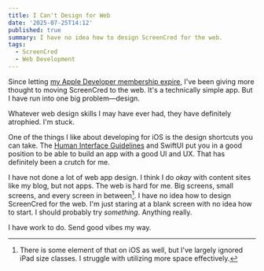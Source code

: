 ```yaml
---
title: I Can't Design for Web
date: '2025-07-25T14:12'
published: true
summary: I have no idea how to design ScreenCred for the web.
tags:
  - ScreenCred
  - Web Development
---
```

Since letting [my Apple Developer membership expire](https://samwarnick.com/blog/my-apple-developer-membership-has-expired/), I've been giving more thought to moving ScreenCred to the web. It's a technically simple app. But I have run into one big problem—design.

Whatever web design skills I may have ever had, they have definitely atrophied. I'm stuck.

One of the things I like about developing for iOS is the design shortcuts you can take. The [Human Interface Guidelines](https://developer.apple.com/design/human-interface-guidelines) and SwiftUI put you in a good position to be able to build an app with a good UI and UX. That has definitely been a crutch for me.

I have not done a lot of web app design. I think I do _okay_ with content sites like my blog, but not apps. The web is hard for me. Big screens, small screens, and every screen in between[^1]. I have no idea how to design ScreenCred for the web. I'm just staring at a blank screen with no idea how to start. I should probably try _something_. Anything really.

I have work to do. Send good vibes my way.

[^1]: There is some element of that on iOS as well, but I've largely ignored iPad size classes. I struggle with utilizing more space effectively.
